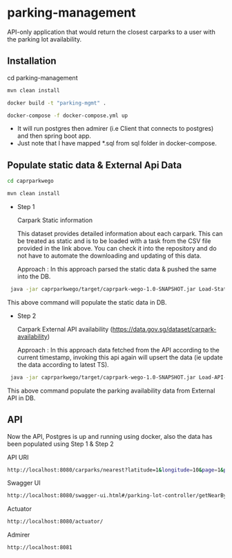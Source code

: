 # parking-management

API-only application that would return the closest carparks to a user with the parking lot availability.

## Installation
cd parking-management
```bash
mvn clean install
```

```bash
docker build -t "parking-mgmt" .
```
```bash
docker-compose -f docker-compose.yml up
```
- It will run postgres then admirer (i.e Client that connects to postgres) and then spring boot app.
- Just note that I have mapped *.sql from sql folder in docker-compose.



## Populate static data & External Api Data
```bash
cd caprparkwego
```
```bash
mvn clean install
```
- Step 1

   Carpark Static information

   This dataset provides detailed information about each carpark. This can be treated as static and is to
be loaded with a task from the CSV file provided in the link above. You can check it into the repository
and do not have to automate the downloading and updating of this data.

  Approach : In this approach parsed the static data & pushed the same into the DB.

```bash
 java -jar caprparkwego/target/caprpark-wego-1.0-SNAPSHOT.jar Load-Static-Data
```

This above command will populate the static data in DB.

- Step 2

  Carpark External API availability (https://data.gov.sg/dataset/carpark-availability)

  Approach : In this approach data fetched from the API according to the current timestamp, invoking this api again will upsert the data (ie update the data according to latest TS).
```bash
 java -jar caprparkwego/target/caprpark-wego-1.0-SNAPSHOT.jar Load-API-Data
```
This above command populate the parking availability data from External API in DB.


## API
Now the API, Postgres is up and running using docker, also the data has been populated using Step 1 & Step 2


API URI
```bash
http://localhost:8080/carparks/nearest?latitude=1&longitude=10&page=1&per_page=2
```
Swagger UI
```bash
http://localhost:8080/swagger-ui.html#/parking-lot-controller/getNearByAvailableParkingSlotsUsingGET
```
Actuator
```bash
http://localhost:8080/actuator/
```
Admirer
```bash
http://localhost:8081
```
